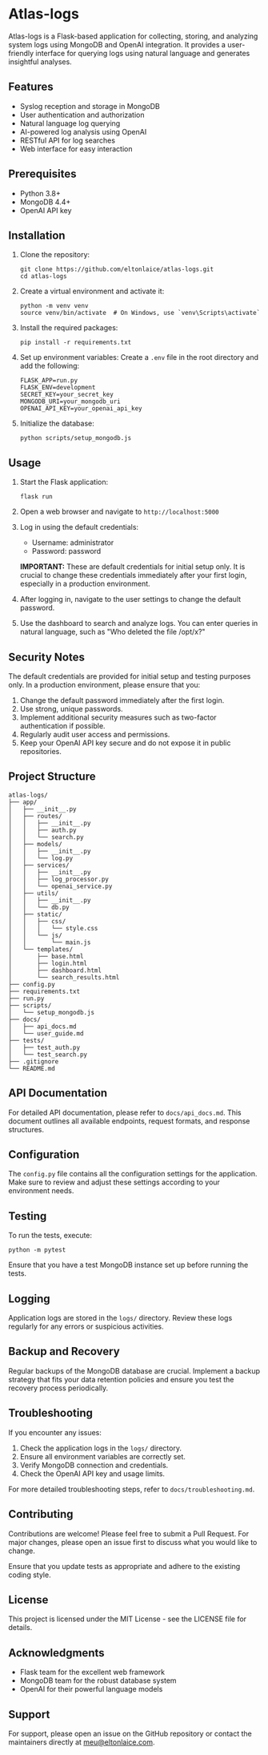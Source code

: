 # Atlas-logs

Atlas-logs is a Flask-based application for collecting, storing, and analyzing system logs using MongoDB and OpenAI integration. It provides a user-friendly interface for querying logs using natural language and generates insightful analyses.

## Features

- Syslog reception and storage in MongoDB
- User authentication and authorization
- Natural language log querying
- AI-powered log analysis using OpenAI
- RESTful API for log searches
- Web interface for easy interaction

## Prerequisites

- Python 3.8+
- MongoDB 4.4+
- OpenAI API key

## Installation

1. Clone the repository:
   ```
   git clone https://github.com/eltonlaice/atlas-logs.git
   cd atlas-logs
   ```

2. Create a virtual environment and activate it:
   ```
   python -m venv venv
   source venv/bin/activate  # On Windows, use `venv\Scripts\activate`
   ```

3. Install the required packages:
   ```
   pip install -r requirements.txt
   ```

4. Set up environment variables:
   Create a `.env` file in the root directory and add the following:
   ```
   FLASK_APP=run.py
   FLASK_ENV=development
   SECRET_KEY=your_secret_key
   MONGODB_URI=your_mongodb_uri
   OPENAI_API_KEY=your_openai_api_key
   ```

5. Initialize the database:
   ```
   python scripts/setup_mongodb.js
   ```

## Usage

1. Start the Flask application:
   ```
   flask run
   ```

2. Open a web browser and navigate to `http://localhost:5000`

3. Log in using the default credentials:
   - Username: administrator
   - Password: password

   **IMPORTANT:** These are default credentials for initial setup only. It is crucial to change these credentials immediately after your first login, especially in a production environment.

4. After logging in, navigate to the user settings to change the default password.

5. Use the dashboard to search and analyze logs. You can enter queries in natural language, such as "Who deleted the file /opt/x?"

## Security Notes

The default credentials are provided for initial setup and testing purposes only. In a production environment, please ensure that you:

1. Change the default password immediately after the first login.
2. Use strong, unique passwords.
3. Implement additional security measures such as two-factor authentication if possible.
4. Regularly audit user access and permissions.
5. Keep your OpenAI API key secure and do not expose it in public repositories.

## Project Structure

```
atlas-logs/
├── app/
│   ├── __init__.py
│   ├── routes/
│   │   ├── __init__.py
│   │   ├── auth.py
│   │   └── search.py
│   ├── models/
│   │   ├── __init__.py
│   │   └── log.py
│   ├── services/
│   │   ├── __init__.py
│   │   ├── log_processor.py
│   │   └── openai_service.py
│   ├── utils/
│   │   ├── __init__.py
│   │   └── db.py
│   ├── static/
│   │   ├── css/
│   │   │   └── style.css
│   │   └── js/
│   │       └── main.js
│   └── templates/
│       ├── base.html
│       ├── login.html
│       ├── dashboard.html
│       └── search_results.html
├── config.py
├── requirements.txt
├── run.py
├── scripts/
│   └── setup_mongodb.js
├── docs/
│   ├── api_docs.md
│   └── user_guide.md
├── tests/
│   ├── test_auth.py
│   └── test_search.py
├── .gitignore
└── README.md
```

## API Documentation

For detailed API documentation, please refer to `docs/api_docs.md`. This document outlines all available endpoints, request formats, and response structures.

## Configuration

The `config.py` file contains all the configuration settings for the application. Make sure to review and adjust these settings according to your environment needs.

## Testing

To run the tests, execute:
```
python -m pytest
```

Ensure that you have a test MongoDB instance set up before running the tests.

## Logging

Application logs are stored in the `logs/` directory. Review these logs regularly for any errors or suspicious activities.

## Backup and Recovery

Regular backups of the MongoDB database are crucial. Implement a backup strategy that fits your data retention policies and ensure you test the recovery process periodically.

## Troubleshooting

If you encounter any issues:
1. Check the application logs in the `logs/` directory.
2. Ensure all environment variables are correctly set.
3. Verify MongoDB connection and credentials.
4. Check the OpenAI API key and usage limits.

For more detailed troubleshooting steps, refer to `docs/troubleshooting.md`.

## Contributing

Contributions are welcome! Please feel free to submit a Pull Request. For major changes, please open an issue first to discuss what you would like to change.

Ensure that you update tests as appropriate and adhere to the existing coding style.

## License

This project is licensed under the MIT License - see the LICENSE file for details.

## Acknowledgments

- Flask team for the excellent web framework
- MongoDB team for the robust database system
- OpenAI for their powerful language models

## Support

For support, please open an issue on the GitHub repository or contact the maintainers directly at meu@eltonlaice.com.
